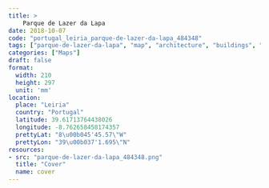 ```yaml
---
title: > 
    Parque de Lazer da Lapa
date: 2018-10-07
code: "portugal_leiria_parque-de-lazer-da-lapa_484348"
tags: ["parque-de-lazer-da-lapa", "map", "architecture", "buildings", "Leiria", "Portugal"]
categories: ["Maps"]
draft: false
format:
  width: 210
  height: 297
  unit: 'mm'
location:
  place: "Leiria"
  country: "Portugal"
  latitude: 39.61713764438026
  longitude: -8.762658458174357
  prettyLat: "8\u00b045'45.57\"W"
  prettyLon: "39\u00b037'1.695\"N"
resources:
- src: "parque-de-lazer-da-lapa_484348.png"
  title: "Cover"
  name: cover
---
```

